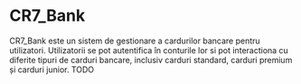 # CR7_Bank
  CR7_Bank este un sistem de gestionare a cardurilor bancare pentru utilizatori. Utilizatorii se pot autentifica în conturile lor si pot interactiona cu diferite tipuri de carduri bancare, inclusiv carduri standard, carduri premium și carduri junior.
TODO
